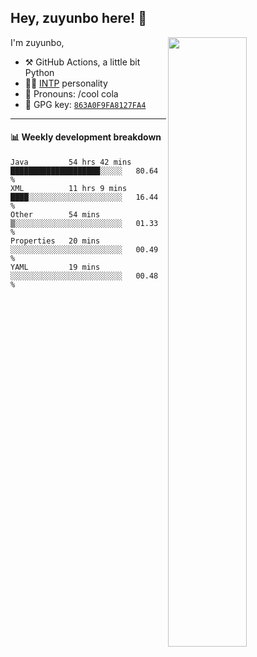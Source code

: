 

## Hey, zuyunbo here! :wave: 
[<img align="right" width="50%" src="https://github-readme-stats.vercel.app/api?username=zuyunbo&theme=dark&show_icons=true">](https://metrics.lecoq.io/ouuan?template=classic)

I'm zuyunbo,

-   :hammer_and_pick: GitHub Actions, a little bit Python
-   :man_scientist: [INTP](https://www.16personalities.com/profiles/3302586f07ca3) personality
-   :man: Pronouns: /cool cola
-   :key: GPG key: [`863A0F9FA8127FA4`](https://github.com/zuyunbo.gpg)

---

#### :bar_chart: Weekly development breakdown
<!--START_SECTION:waka-->
```text
Java         54 hrs 42 mins  ████████████████████░░░░░   80.64 % 
XML          11 hrs 9 mins   ████░░░░░░░░░░░░░░░░░░░░░   16.44 % 
Other        54 mins         ▒░░░░░░░░░░░░░░░░░░░░░░░░   01.33 % 
Properties   20 mins         ░░░░░░░░░░░░░░░░░░░░░░░░░   00.49 % 
YAML         19 mins         ░░░░░░░░░░░░░░░░░░░░░░░░░   00.48 % 
```
<!--END_SECTION:waka-->

